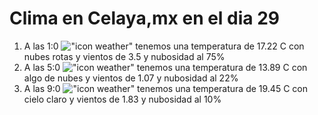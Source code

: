 # Clima en Celaya,mx en el dia 29

1. A las 1:0 !["icon weather"](http://openweathermap.org/img/w/04n.png) tenemos una temperatura de 17.22 C con nubes rotas y  vientos de 3.5 y nubosidad al 75%
1. A las 5:0 !["icon weather"](http://openweathermap.org/img/w/02n.png) tenemos una temperatura de 13.89 C con algo de nubes y  vientos de 1.07 y nubosidad al 22%
1. A las 9:0 !["icon weather"](http://openweathermap.org/img/w/01d.png) tenemos una temperatura de 19.45 C con cielo claro y  vientos de 1.83 y nubosidad al 10%
